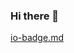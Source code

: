 ### Hi there 👋

<!--
**JamesMcGraaw/JamesMcGraaw** is a ✨ _special_ ✨ repository because its `README.md` (this file) appears on your GitHub profile.

Here are some ideas to get you started:

- 🔭 I’m currently working on ...
- 🌱 I’m currently learning ...
- 👯 I’m looking to collaborate on ...
- 🤔 I’m looking for help with ...
- 💬 Ask me about ...
- 📫 How to reach me: ...
- 😄 Pronouns: ...
- ⚡ Fun fact: ...
-->
[io-badge.md](https://github.com/JamesMcGraaw/JamesMcGraaw/files/11530746/io-badge.md)
